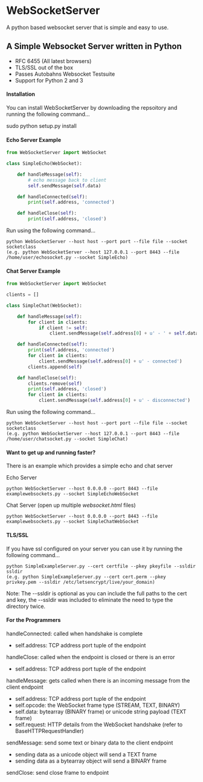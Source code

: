 # WebSocketServer
A python based websocket server that is simple and easy to use.

## A Simple Websocket Server written in Python

- RFC 6455 (All latest browsers)
- TLS/SSL out of the box
- Passes Autobahns Websocket Testsuite
- Support for Python 2 and 3

#### Installation

You can install WebSocketServer by downloading the repsoitory and running the following command...

sudo python setup.py install

#### Echo Server Example
`````python
from WebSocketServer import WebSocket

class SimpleEcho(WebSocket):

    def handleMessage(self):
        # echo message back to client
        self.sendMessage(self.data)

    def handleConnected(self):
        print(self.address, 'connected')

    def handleClose(self):
        print(self.address, 'closed')
`````

Run using the following command...

    python WebSocketServer --host host --port port --file file --socket socketclass
    (e.g. python WebSocketServer --host 127.0.0.1 --port 8443 --file /home/user/echosocket.py --socket SimpleEcho)

#### Chat Server Example
`````python
from WebSocketServer import WebSocket

clients = []

class SimpleChat(WebSocket):

    def handleMessage(self):
        for client in clients:
            if client != self:
                client.sendMessage(self.address[0] + u' - ' + self.data)

    def handleConnected(self):
        print(self.address, 'connected')
        for client in clients:
            client.sendMessage(self.address[0] + u' - connected')
        clients.append(self)

    def handleClose(self):
        clients.remove(self)
        print(self.address, 'closed')
        for client in clients:
            client.sendMessage(self.address[0] + u' - disconnected')
`````

Run using the following command...

    python WebSocketServer --host host --port port --file file --socket socketclass
    (e.g. python WebSocketServer --host 127.0.0.1 --port 8443 --file /home/user/chatsocket.py --socket SimpleChat)

#### Want to get up and running faster?

There is an example which provides a simple echo and chat server

Echo Server

    python WebSocketServer --host 0.0.0.0 --port 8443 --file examplewebsockets.py --socket SimpleEchoWebSocket

Chat Server (open up multiple *websocket.html* files)

    python WebSocketServer --host 0.0.0.0 --port 8443 --file examplewebsockets.py --socket SimpleChatWebSocket

#### TLS/SSL

If you have ssl configured on your server you can use it by running the following command...

    python SimpleExampleServer.py --cert certfile --pkey pkeyfile --ssldir ssldir
    (e.g. python SimpleExampleServer.py --cert cert.perm --pkey privkey.pem --ssldir /etc/letsencrypt/live/your_domain)

Note: The --ssldir is optional as you can include the full paths to the cert and key, the --ssldir was included to eliminate the need to type the directory twice.

#### For the Programmers

handleConnected: called when handshake is complete
 - self.address: TCP address port tuple of the endpoint

handleClose: called when the endpoint is closed or there is an error
 - self.address: TCP address port tuple of the endpoint

handleMessage: gets called when there is an incoming message from the client endpoint
 - self.address: TCP address port tuple of the endpoint
 - self.opcode: the WebSocket frame type (STREAM, TEXT, BINARY)
 - self.data: bytearray (BINARY frame) or unicode string payload (TEXT frame)  
 - self.request: HTTP details from the WebSocket handshake (refer to BaseHTTPRequestHandler)

sendMessage: send some text or binary data to the client endpoint
 - sending data as a unicode object will send a TEXT frame
 - sending data as a bytearray object will send a BINARY frame

sendClose: send close frame to endpoint